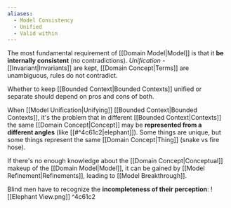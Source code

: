 ```yaml
---
aliases:
  - Model Consistency
  - Unified
  - Valid within
---
```

The most fundamental requirement of [[Domain Model|Model]] is that it **be internally consistent** (no contradictions). *Unification* - [[Invariant|Invariants]] are kept, [[Domain Concept|Terms]] are unambiguous, rules do not contradict.

Whether to keep [[Bounded Context|Bounded Contexts]] unified or separate should depend on pros and cons of both.

When [[Model Unification|Unifying]] [[Bounded Context|Bounded Contexts]], it's the problem that in different [[Bounded Context|Contexts]] the same [[Domain Concept|Concept]] may be **represented from a different angles** (like [[#^4c61c2|elephant]]). Some things are unique, but some things represent the same [[Domain Concept|Thing]] (snake vs fire hose).

If there's no enough knowledge about the [[Domain Concept|Conceptual]] makeup of the [[Domain Model|Model]], it can be gained by [[Model Refinement|Refinements]], leading to [[Model Breakthrough]].

Blind men have to recognize the **incompleteness of their perception**:
![[Elephant View.png]] ^4c61c2